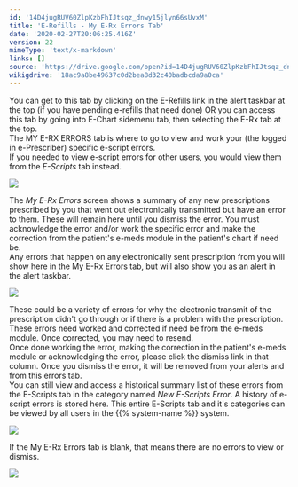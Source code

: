 ```yaml
---
id: '14D4jugRUV60ZlpKzbFhIJtsqz_dnwy15jlyn66sUvxM'
title: 'E-Refills - My E-Rx Errors Tab'
date: '2020-02-27T20:06:25.416Z'
version: 22
mimeType: 'text/x-markdown'
links: []
source: 'https://drive.google.com/open?id=14D4jugRUV60ZlpKzbFhIJtsqz_dnwy15jlyn66sUvxM'
wikigdrive: '18ac9a8be49637c0d2bea8d32c40badbcda9a0ca'
---
```

You can get to this tab by clicking on the E-Refills link in the alert taskbar at the top (if you have pending e-refills that need done) OR you can access this tab by going into E-Chart sidemenu tab, then selecting the E-Rx tab at the top.  
The MY E-RX ERRORS tab is where to go to view and work your (the logged in e-Prescriber) specific e-script errors.  
If you needed to view e-script errors for other users, you would view them from the *E-Scripts* tab instead.

![](../e-refills-my-e-rx-errors-tab.assets/b3f494e83282cb54f8f7a61cab0c688c.png)

The *My E-Rx Errors* screen shows a summary of any new prescriptions prescribed by you that went out electronically transmitted but have an error to them. These will remain here until you dismiss the error. You must acknowledge the error and/or work the specific error and make the correction from the patient's e-meds module in the patient's chart if need be.  
Any errors that happen on any electronically sent prescription from you will show here in the My E-Rx Errors tab, but will also show you as an alert in the alert taskbar.

![](../e-refills-my-e-rx-errors-tab.assets/b3f494e83282cb54f8f7a61cab0c688c.png)

These could be a variety of errors for why the electronic transmit of the prescription didn't go through or if there is a problem with the prescription. These errors need worked and corrected if need be from the e-meds module. Once corrected, you may need to resend.  
Once done working the error, making the correction in the patient's e-meds module or acknowledging the error, please click the dismiss link in that column. Once you dismiss the error, it will be removed from your alerts and from this errors tab.  
You can still view and access a historical summary list of these errors from the E-Scripts tab in the category named *New E-Scripts Error*. A history of e-script errors is stored here. This entire E-Scripts tab and it's categories can be viewed by all users in the {{% system-name %}} system.

![](../e-refills-my-e-rx-errors-tab.assets/69f12df285cb1cd7a90e7df1d700d816.png)

If the My E-Rx Errors tab is blank, that means there are no errors to view or dismiss.

![](../e-refills-my-e-rx-errors-tab.assets/309ef008d0cf5a64cd85d795feca7f87.png)

